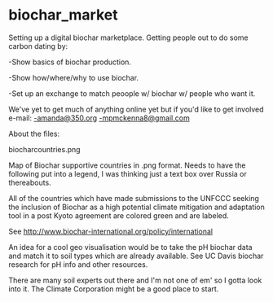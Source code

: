 biochar_market
==============

Setting up a digital biochar marketplace. Getting people out to do some carbon dating by:

-Show basics of biochar production.

-Show how/where/why to use biochar.

-Set up an exchange to match peoople w/ biochar w/ people who want it.

We've yet to get much of anything online yet but if you'd like to get involved e-mail:
-amanda@350.org
-mpmckenna8@gmail.com



About the files:

biocharcountries.png

Map of Biochar supportive countries in .png format. Needs to have the following put into a legend, I was thinking just a
text box over Russia or thereabouts. 


All of the countries which have made submissions to the UNFCCC seeking
the inclusion of Biochar as a high potential climate mitigation and
adaptation tool in a post Kyoto agreement are colored green and are
labeled.

See http://www.biochar-international.org/policy/international


An idea for a cool geo visualisation would be to take the pH biochar data and match it to soil types which are already
available.  See UC Davis biochar research for pH info and other resources.

There are many soil experts out there and I'm not one of em' so I gotta look into it. The Climate Corporation might be a 
good place to start.
